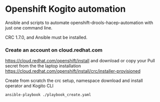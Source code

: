 # Openshift Kogito automation

Ansible and scripts to automate openshift-drools-hacep-automation with just one command line.

CRC 1.7.0, and Ansible must be installed.

### Create an account on cloud.redhat.com
https://cloud.redhat.com/openshift/install and download or copy your Pull secret from the the laptop installation https://cloud.redhat.com/openshift/install/crc/installer-provisioned

Create from scratch the crc setup, namespace download and install operator and Kogito CLI
```sh
ansible-playbook ./playbook_create.yaml
```
